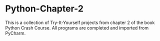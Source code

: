 # Python-Chapter-2
This is a collection of Try-It-Yourself projects from chapter 2 of the book Python Crash Course.
All programs are completed and imported from PyCharm.
